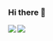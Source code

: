 ### Hi there 👋

<!--
**Hiraryo/Hiraryo** is a ✨ _special_ ✨ repository because its `README.md` (this file) appears on your GitHub profile.

Here are some ideas to get you started:

- 🔭 I’m currently working on ...
- 🌱 I’m currently learning ...
- 👯 I’m looking to collaborate on ...
- 🤔 I’m looking for help with ...
- 💬 Ask me about ...
- 📫 How to reach me: ...
- 😄 Pronouns: ...
- ⚡ Fun fact: ...
-->

<a href="https://github.com/hiraryo">
  <img align="left" src="https://github-readme-stats.vercel.app/api?username=hiraryo&count_private=true&show_icons=true" />
</a>
<a href="https://github.com/hiraryo">
  <img align="left" src="https://github-readme-stats.vercel.app/api/top-langs/?username=hiraryo" />
</a>
